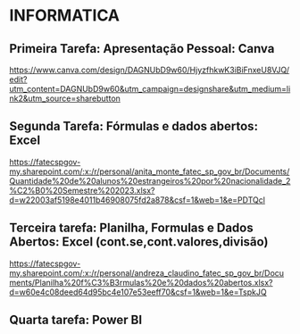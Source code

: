 # INFORMATICA
## Primeira Tarefa: Apresentação Pessoal: Canva
https://www.canva.com/design/DAGNUbD9w60/HjyzfhkwK3iBiFnxeU8VJQ/edit?utm_content=DAGNUbD9w60&utm_campaign=designshare&utm_medium=link2&utm_source=sharebutton
## Segunda Tarefa: Fórmulas e dados abertos: Excel
https://fatecspgov-my.sharepoint.com/:x:/r/personal/anita_monte_fatec_sp_gov_br/Documents/Quantidade%20de%20alunos%20estrangeiros%20por%20nacionalidade_2%C2%B0%20Semestre%202023.xlsx?d=w22003af5198e4011b46908075fd2a878&csf=1&web=1&e=PDTQcl
## Terceira tarefa: Planilha, Formulas e Dados Abertos: Excel (cont.se,cont.valores,divisão)
https://fatecspgov-my.sharepoint.com/:x:/r/personal/andreza_claudino_fatec_sp_gov_br/Documents/Planilha%20f%C3%B3rmulas%20e%20dados%20abertos.xlsx?d=w60e4c08deed64d95bc4e107e53eeff70&csf=1&web=1&e=TspkJQ

## Quarta tarefa: Power BI

